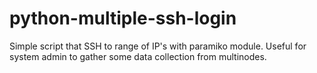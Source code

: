 # python-multiple-ssh-login
Simple script that SSH to range of IP's with paramiko module. Useful for system admin to gather some data collection from multinodes.
